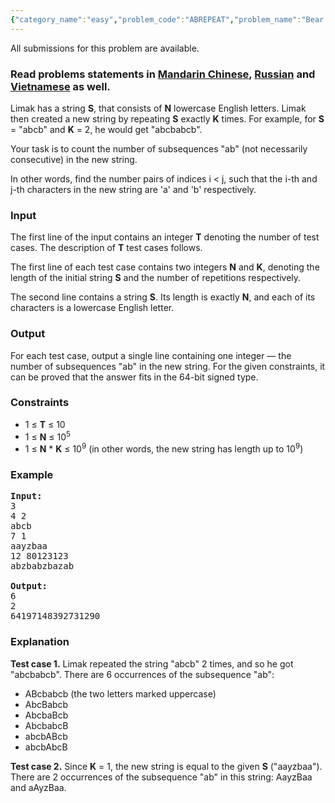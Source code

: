 ```yaml
---
{"category_name":"easy","problem_code":"ABREPEAT","problem_name":"Bear and AB","languages_supported":{"0":"ADA","1":"ASM","2":"BASH","3":"BF","4":"C","5":"C99 strict","6":"CAML","7":"CLOJ","8":"CLPS","9":"CPP 4.3.2","10":"CPP 4.9.2","11":"CPP14","12":"CS2","13":"D","14":"ERL","15":"FORT","16":"FS","17":"GO","18":"HASK","19":"ICK","20":"ICON","21":"JAVA","22":"JS","23":"LISP clisp","24":"LISP sbcl","25":"LUA","26":"NEM","27":"NICE","28":"NODEJS","29":"PAS fpc","30":"PAS gpc","31":"PERL","32":"PERL6","33":"PHP","34":"PIKE","35":"PRLG","36":"PYPY","37":"PYTH","38":"PYTH 3.4","39":"RUBY","40":"SCALA","41":"SCM chicken","42":"SCM guile","43":"SCM qobi","44":"ST","45":"TCL","46":"TEXT","47":"WSPC"},"max_timelimit":1,"source_sizelimit":50000,"problem_author":"errichto","problem_tester":"mnbvmar","date_added":"23-04-2017","tags":{"0":"combinatorics","1":"cook81","2":"errichto","3":"simple"},"editorial_url":"https://discuss.codechef.com/problems/ABREPEAT","time":{"view_start_date":1492972200,"submit_start_date":1492972200,"visible_start_date":1492972200,"end_date":1735669800},"layout":"problem"}
---
```

<span class="solution-visible-txt">All submissions for this problem are available.</span><h3> Read problems statements in <a target="_blank" href="http://www.codechef.com/download/translated/COOK81/mandarin/ABREPEAT.pdf">Mandarin Chinese</a>, <a target="_blank" href="http://www.codechef.com/download/translated/COOK81/russian/ABREPEAT.pdf">Russian</a> and <a target="_blank" href="http://www.codechef.com/download/translated/COOK81/vietnamese/ABREPEAT.pdf">Vietnamese</a> as well.</h3>


<p>Limak has a string <b>S</b>, that consists of <b>N</b> lowercase English letters.
Limak then created a new string by repeating <b>S</b> exactly <b>K</b> times.
For example, for <b>S</b> = "abcb" and <b>K</b> = 2, he would get "abcbabcb".</p>

<p>Your task is to count the number of subsequences "ab" (not necessarily consecutive) in the new string.</p>

<p>In other words, find the number pairs of indices i < j, such that the i-th and j-th characters in the new string are 'a' and 'b' respectively.</p>



<h3>Input</h3>

<p>The first line of the input contains an integer <b>T</b> denoting the number of test cases. The description of <b>T</b> test cases follows.</p>

<p>The first line of each test case contains two integers <b>N</b> and <b>K</b>, denoting the length of the initial string <b>S</b> and the number of repetitions respectively.</p>

<p>The second line contains a string <b>S</b>.
Its length is exactly <b>N</b>, and each of its characters is a lowercase English letter.</p>



<h3>Output</h3>

<p>For each test case, output a single line containing one integer — the number of subsequences "ab" in the new string.
For the given constraints, it can be proved that the answer fits in the 64-bit signed type.</p>



<h3>Constraints</h3>

<ul>
<li>1 ≤ <b>T</b> ≤ 10</li>
<li>1 ≤ <b>N</b> ≤ 10<sup>5</sup></li>
<li>1 ≤ <b>N</b> * <b>K</b> ≤ 10<sup>9</sup> (in other words, the new string has length up to 10<sup>9</sup>)</li>
</ul>


<h3>Example</h3>

<pre><b>Input:</b>
3
4 2
abcb
7 1
aayzbaa
12 80123123
abzbabzbazab

<b>Output:</b>
6
2
64197148392731290
</pre>



<h3>Explanation</h3>

<p><b>Test case 1.</b> Limak repeated the string "abcb" 2 times, and so he got "abcbabcb". There are 6 occurrences of the subsequence "ab":</p>

<ul>
<li>ABcbabcb (the two letters marked uppercase)</li>
<li>AbcBabcb</li>
<li>AbcbaBcb</li>
<li>AbcbabcB</li>
<li>abcbABcb</li>
<li>abcbAbcB</li>
</ul>

<p><b>Test case 2.</b> Since <b>K</b> = 1, the new string is equal to the given <b>S</b> ("aayzbaa"). There are 2 occurrences of the subsequence "ab" in this string: AayzBaa and aAyzBaa.</p>